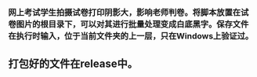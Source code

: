 ### 网上考试学生拍摄试卷打印阴影大，影响老师判卷。将脚本放置在试卷图片的根目录下，可以对其进行批量处理变成白底黑字。保存文件在执行时输入，位于当前文件夹的上一层，只在Windows上验证过。
## 打包好的文件在release中。
